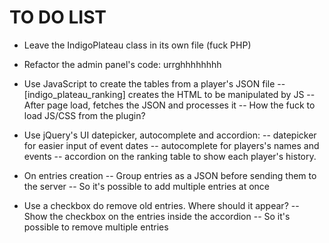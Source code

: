 TO DO LIST
==========

- Leave the IndigoPlateau class in its own file (fuck PHP)

- Refactor the admin panel's code: urrghhhhhhhh
  
- Use JavaScript to create the tables from a player's JSON file
-- [indigo_plateau_ranking] creates the HTML to be manipulated by JS
-- After page load, fetches the JSON and processes it
-- How the fuck to load JS/CSS from the plugin?

- Use jQuery's UI datepicker, autocomplete and accordion:
-- datepicker for easier input of event dates
-- autocomplete for players's names and events
-- accordion on the ranking table to show each player's history.

- On entries creation
-- Group entries as a JSON before sending them to the server
-- So it's possible to add multiple entries at once

- Use a checkbox do remove old entries. Where should it appear?
-- Show the checkbox on the entries inside the accordion
-- So it's possible to remove multiple entries
